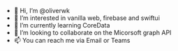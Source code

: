 - 👋 Hi, I’m @oliverwk
- 👀 I’m interested in vanilla web, firebase and swiftui
- 🌱 I’m currently learning CoreData
- 💞️ I’m looking to collaborate on the Micorsoft graph API
- 📫 You can reach me via Email or Teams

<!---
oliverwk/oliverwk is a ✨ special ✨ repository because its `README.md` (this file) appears on your GitHub profile.
You can click the Preview link to take a look at your changes.
--->
